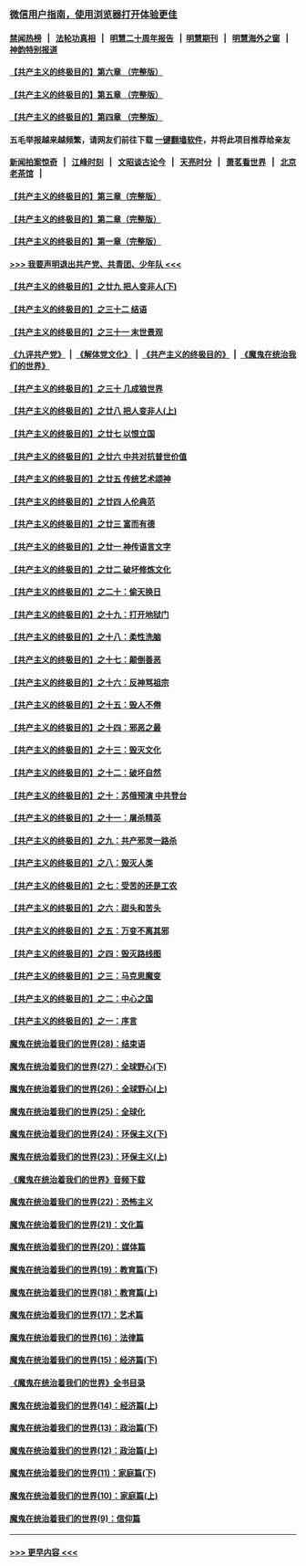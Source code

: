 ### [微信用户指南，使用浏览器打开体验更佳](https://github.com/gfw-breaker/banned-news1/blob/master/indexes/wechat-guide.md?t=0)
#### [禁闻热榜](热点新闻.md?t=0)  &nbsp;&nbsp;|&nbsp;&nbsp; [法轮功真相](https://github.com/gfw-breaker/truth/blob/master/README.md?t=0) &nbsp;&nbsp;|&nbsp;&nbsp; [明慧二十周年报告](https://github.com/gfw-breaker/mh-reports/blob/master/README.md?t=0) &nbsp;&nbsp;|&nbsp;&nbsp;[明慧期刊](https://github.com/gfw-breaker/mh-qikan) &nbsp;&nbsp;|&nbsp;&nbsp; [明慧海外之窗](https://github.com/gfw-breaker/mh-news/blob/master/README.md?t=0) &nbsp;&nbsp;|&nbsp;&nbsp; [神韵特别报道](https://github.com/gfw-breaker/mh-news/blob/master/shenyun.md?t=0)
#### [【共产主义的终极目的】第六章 （完整版）](../pages/nsc422/n11428913.md?t=02081744) 
#### [【共产主义的终极目的】第五章 （完整版）](../pages/nsc422/n11428912.md?t=02081744) 
#### [【共产主义的终极目的】第四章 （完整版）](../pages/nsc422/n11428907.md?t=02081744) 
#### 五毛举报越来越频繁，请网友们前往下载 [一键翻墙软件](https://github.com/gfw-breaker/ssr-accounts)，并将此项目推荐给亲友
#### [新闻拍案惊奇](https://github.com/gfw-breaker/banned-news1/blob/master/pages/link4.md) &nbsp;&nbsp;|&nbsp;&nbsp; [江峰时刻](https://github.com/gfw-breaker/banned-news1/blob/master/pages/link4.md) &nbsp;&nbsp;|&nbsp;&nbsp; [文昭谈古论今](https://github.com/gfw-breaker/banned-news1/blob/master/pages/link4.md) &nbsp;&nbsp;|&nbsp;&nbsp; [天亮时分](https://github.com/gfw-breaker/banned-news1/blob/master/pages/link4.md) &nbsp;&nbsp;|&nbsp;&nbsp; [萧茗看世界](https://github.com/gfw-breaker/banned-news1/blob/master/pages/link4.md) &nbsp;&nbsp;|&nbsp;&nbsp; [北京老茶馆](https://github.com/gfw-breaker/banned-news1/blob/master/pages/link4.md) &nbsp;&nbsp;|&nbsp;&nbsp; 
#### [【共产主义的终极目的】第三章（完整版）](../pages/nsc422/n11428848.md?t=02081744) 
#### [【共产主义的终极目的】第二章（完整版）](../pages/nsc422/n11428831.md?t=02081744) 
#### [【共产主义的终极目的】第一章（完整版）](../pages/nsc422/n11417651.md?t=02081744) 
#### [>>> 我要声明退出共产党、共青团、少年队 <<<](https://github.com/begood0513/goodnews/blob/master/quit/letter.md) 
#### [【共产主义的终极目的】之廿九 把人变非人(下)](../pages/nsc422/n11344140.md?t=02081744) 
#### [【共产主义的终极目的】之三十二 结语](../pages/nsc422/n11360535.md?t=02081744) 
#### [【共产主义的终极目的】之三十一 末世景观](../pages/nsc422/n11351129.md?t=02081744) 
#### [《九评共产党》](https://github.com/begood0513/9ping.md/blob/master/README.md) &nbsp;|&nbsp; [《解体党文化》](../../../../jtdwh.md/blob/master/README.md)  &nbsp;|&nbsp; [《共产主义的终极目的》](../../../../gczydzjmd.md/blob/master/README.md) &nbsp;|&nbsp; [《魔鬼在统治我们的世界》](../../../../mgztzwmdsj.md/blob/master/README.md) 
#### [【共产主义的终极目的】之三十 几成狼世界](../pages/nsc422/n11348280.md?t=02081744) 
#### [【共产主义的终极目的】之廿八 把人变非人(上)](../pages/nsc422/n11340492.md?t=02081744) 
#### [【共产主义的终极目的】之廿七 以恨立国](../pages/nsc422/n11336944.md?t=02081744) 
#### [【共产主义的终极目的】之廿六 中共对抗普世价值](../pages/nsc422/n11324785.md?t=02081744) 
#### [【共产主义的终极目的】之廿五 传统艺术颂神](../pages/nsc422/n11296396.md?t=02081744) 
#### [【共产主义的终极目的】之廿四 人伦典范](../pages/nsc422/n11296397.md?t=02081744) 
#### [【共产主义的终极目的】之廿三 富而有德](../pages/nsc422/n11283598.md?t=02081744) 
#### [【共产主义的终极目的】之廿一 神传语言文字](../pages/nsc422/n11263265.md?t=02081744) 
#### [【共产主义的终极目的】之廿二 破坏修炼文化](../pages/nsc422/n11245728.md?t=02081744) 
#### [【共产主义的终极目的】之二十：偷天换日](../pages/nsc422/n11238846.md?t=02081744) 
#### [【共产主义的终极目的】之十九：打开地狱门](../pages/nsc422/n11206376.md?t=02081744) 
#### [【共产主义的终极目的】之十八：柔性洗脑](../pages/nsc422/n11199994.md?t=02081744) 
#### [【共产主义的终极目的】之十七：颠倒善恶](../pages/nsc422/n11179782.md?t=02081744) 
#### [【共产主义的终极目的】之十六：反神骂祖宗](../pages/nsc422/n11166798.md?t=02081744) 
#### [【共产主义的终极目的】之十五：毁人不倦](../pages/nsc422/n11166792.md?t=02081744) 
#### [【共产主义的终极目的】之十四：邪恶之最](../pages/nsc422/n11150249.md?t=02081744) 
#### [【共产主义的终极目的】之十三：毁灭文化](../pages/nsc422/n11135227.md?t=02081744) 
#### [【共产主义的终极目的】之十二：破坏自然](../pages/nsc422/n11135214.md?t=02081744) 
#### [【共产主义的终极目的】之十：苏俄预演 中共登台](../pages/nsc422/n11118424.md?t=02081744) 
#### [【共产主义的终极目的】之十一：屠杀精英](../pages/nsc422/n11118442.md?t=02081744) 
#### [【共产主义的终极目的】之九：共产邪灵一路杀](../pages/nsc422/n11114139.md?t=02081744) 
#### [【共产主义的终极目的】之八：毁灭人类](../pages/nsc422/n11108503.md?t=02081744) 
#### [【共产主义的终极目的】之七：受苦的还是工农](../pages/nsc422/n11101809.md?t=02081744) 
#### [【共产主义的终极目的】之六：甜头和苦头](../pages/nsc422/n11096971.md?t=02081744) 
#### [【共产主义的终极目的】之五：万变不离其邪](../pages/nsc422/n11091285.md?t=02081744) 
#### [【共产主义的终极目的】之四：毁灭路线图](../pages/nsc422/n11086284.md?t=02081744) 
#### [【共产主义的终极目的】之三：马克思魔变](../pages/nsc422/n11061941.md?t=02081744) 
#### [【共产主义的终极目的】之二：中心之国](../pages/nsc422/n11047728.md?t=02081744) 
#### [【共产主义的终极目的】之一：序言](../pages/nsc422/n11086077.md?t=02081744) 
#### [魔鬼在统治着我们的世界(28)：结束语](../pages/nsc422/n10936246.md?t=02081744) 
#### [魔鬼在统治着我们的世界(27)：全球野心(下)](../pages/nsc422/n10928319.md?t=02081744) 
#### [魔鬼在统治着我们的世界(26)：全球野心(上)](../pages/nsc422/n10900318.md?t=02081744) 
#### [魔鬼在统治着我们的世界(25)：全球化](../pages/nsc422/n10788205.md?t=02081744) 
#### [魔鬼在统治着我们的世界(24)：环保主义(下)](../pages/nsc422/n10695307.md?t=02081744) 
#### [魔鬼在统治着我们的世界(23)：环保主义(上)](../pages/nsc422/n10688613.md?t=02081744) 
#### [《魔鬼在统治着我们的世界》音频下载](../pages/nsc422/n10635553.md?t=02081744) 
#### [魔鬼在统治着我们的世界(22)：恐怖主义](../pages/nsc422/n10614727.md?t=02081744) 
#### [魔鬼在统治着我们的世界(21)：文化篇](../pages/nsc422/n10597706.md?t=02081744) 
#### [魔鬼在统治着我们的世界(20)：媒体篇](../pages/nsc422/n10586579.md?t=02081744) 
#### [魔鬼在统治着我们的世界(19)：教育篇(下)](../pages/nsc422/n10564808.md?t=02081744) 
#### [魔鬼在统治着我们的世界(18)：教育篇(上)](../pages/nsc422/n10526970.md?t=02081744) 
#### [魔鬼在统治着我们的世界(17)：艺术篇](../pages/nsc422/n10499093.md?t=02081744) 
#### [魔鬼在统治着我们的世界(16)：法律篇](../pages/nsc422/n10485969.md?t=02081744) 
#### [魔鬼在统治着我们的世界(15)：经济篇(下)](../pages/nsc422/n10469975.md?t=02081744) 
#### [《魔鬼在统治着我们的世界》全书目录](../pages/nsc422/n10464261.md?t=02081744) 
#### [魔鬼在统治着我们的世界(14)：经济篇(上)](../pages/nsc422/n10457370.md?t=02081744) 
#### [魔鬼在统治着我们的世界(13)：政治篇(下)](../pages/nsc422/n10448270.md?t=02081744) 
#### [魔鬼在统治着我们的世界(12)：政治篇(上)](../pages/nsc422/n10444576.md?t=02081744) 
#### [魔鬼在统治着我们的世界(11)：家庭篇(下)](../pages/nsc422/n10440961.md?t=02081744) 
#### [魔鬼在统治着我们的世界(10)：家庭篇(上)](../pages/nsc422/n10435448.md?t=02081744) 
#### [魔鬼在统治着我们的世界(9)：信仰篇](../pages/nsc422/n10432159.md?t=02081744) 

----
#### [ >>> 更早内容 <<< ](../indexes/nsc422-earlier.md)
